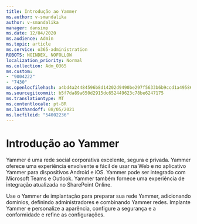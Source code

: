 ```yaml
---
title: Introdução ao Yammer
ms.author: v-smandalika
author: v-smandalika
manager: dansimp
ms.date: 12/04/2020
ms.audience: Admin
ms.topic: article
ms.service: o365-administration
ROBOTS: NOINDEX, NOFOLLOW
localization_priority: Normal
ms.collection: Adm_O365
ms.custom:
- "9004222"
- "7430"
ms.openlocfilehash: a4bd4a24484596b8d14202d9490be297f5633b6b9ccd1a4958673b49752f77c7
ms.sourcegitcommit: b5f7da89a650d2915dc652449623c78be6247175
ms.translationtype: MT
ms.contentlocale: pt-BR
ms.lasthandoff: 08/05/2021
ms.locfileid: "54002236"
---
```

# <a name="get-started-with-yammer"></a>Introdução ao Yammer

Yammer é uma rede social corporativa excelente, segura e privada. Yammer oferece uma experiência envolvente e fácil de usar na Web e no aplicativo Yammer para dispositivos Android e iOS. Yammer pode ser integrado com Microsoft Teams e Outlook. Yammer também fornece uma experiência de integração atualizada no SharePoint Online.

Use o Yammer de implantação para preparar sua rede Yammer, adicionando domínios, definindo administradores e combinando Yammer redes. Implante Yammer e personalize a aparência, configure a segurança e a conformidade e refine as configurações.